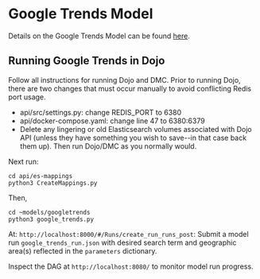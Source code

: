 # Google Trends Model

Details on the Google Trends Model can be found [here](https://github.com/jataware/open-indicators/tree/master/google-trends).

## Running Google Trends in Dojo

Follow all instructions for running Dojo and DMC. Prior to running Dojo, there are two changes that must occur manually to avoid conflicting Redis port usage.

- api/src/settings.py: change REDIS_PORT to 6380
- api/docker-compose.yaml: change line 47 to 6380:6379
- Delete any lingering or old Elasticsearch volumes associated with Dojo API (unless they have something you wish to save--in that case back them up).
Then run Dojo/DMC as you normally would.

Next run:

    cd api/es-mappings
    python3 CreateMappings.py

Then,

    cd ~models/googletrends
    python3 google_trends.py


At: `http://localhost:8000/#/Runs/create_run_runs_post`: 
Submit a model run `google_trends_run.json` with desired search term and geographic area(s) reflected in the `parameters` dictionary.

Inspect the DAG at `http://localhost:8080/` to monitor model run progress.
